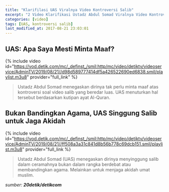```yaml
---
title: "Klarifilasi UAS Viralnya Video Kontroversi Salib"
excerpt: "2 Video Klarifikasi Ustadz Abdul Somad Viralnya Video Kontroversi Salib"
categories: [video]
tags: [UAS, kontroversi salib]
last_modified_at: 2017-08-21 23:03:01
---
```


## UAS: Apa Saya Mesti Minta Maaf?

{% include video id="https://vod.detik.com/mc/_definst_/smil:http/mc/video/detiktv/videoservice/AdminTV/2019/08/21//d98d589777414df5a426522690ed6838.smil/playlist.m3u8" provider="full_link" %}

> Ustadz Abdul Somad menegaskan dirinya tak perlu minta maaf atas kontroversi soal video salib yang beredar luas. UAS menuturkan hal tersebut berdasarkan kutipan ayat Al-Quran.

## Bukan Bandingkan Agama, UAS Singgung Salib untuk Jaga Akidah

{% include video id="https://vod.detik.com/mc/_definst_/smil:http/mc/video/detiktv/videoservice/AdminTV/2019/08/21//ff508a3a31c841d8b56b778c69dcb151.smil/playlist.m3u8" provider="full_link %}

> Ustadz Abdul Somad (UAS) menegaskan dirinya menyinggung salib dalam ceramahnya bukan dalam rangka berdebat atau membandingkan agama. Melainkan untuk menjaga akidah umat muslim. 

_sumber: **20detik/detikcom**_
